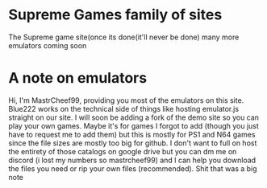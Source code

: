 # Supreme Games family of sites
The Supreme game site(once its done(it'll never be done)
many more emulators coming soon
# A note on emulators
Hi, I'm MastrCheef99, providing you most of the emulators on this site. Blue222 works on the technical side of things like hosting emulator.js straight on our site. I will soon be adding a fork of the demo site so you can play your own games. Maybe it's for games I forgot to add (though you just have to request me to add them) but this is mostly for PS1 and N64 games since the file sizes are mostly too big for github. I don't want to full on host the entirety of those catalogs on google drive but you can dm me on discord (i lost my numbers so mastrcheef99) and I can help you download the files you need or rip your own files (recommended).
Shit that was a big note
